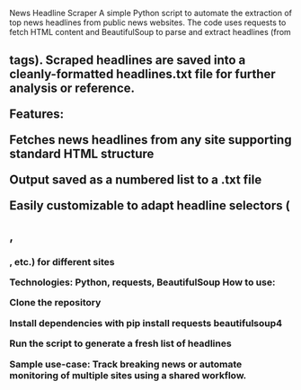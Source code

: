 News Headline Scraper
A simple Python script to automate the extraction of top news headlines from public news websites.
The code uses requests to fetch HTML content and BeautifulSoup to parse and extract headlines (from <h2> tags).
Scraped headlines are saved into a cleanly-formatted headlines.txt file for further analysis or reference.

Features:

Fetches news headlines from any site supporting standard HTML structure

Output saved as a numbered list to a .txt file

Easily customizable to adapt headline selectors (<h2>, <h3>, etc.) for different sites

Technologies: Python, requests, BeautifulSoup
How to use:

Clone the repository

Install dependencies with pip install requests beautifulsoup4

Run the script to generate a fresh list of headlines

Sample use-case:
Track breaking news or automate monitoring of multiple sites using a shared workflow.
